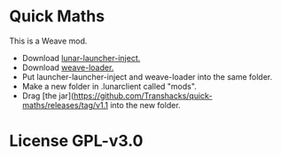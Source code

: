 # Quick Maths
This is a Weave mod. 
- Download [lunar-launcher-inject.](https://github.com/Nilsen84/lunar-launcher-inject/releases/tag/v1.1.3)
- Download [weave-loader.](https://github.com/Weave-MC/Weave-Loader)
- Put launcher-launcher-inject and weave-loader into the same folder.
- Make a new folder in .lunarclient called "mods".
- Drag [the jar](https://github.com/Transhacks/quick-maths/releases/tag/v1.1 into the new folder.

# License GPL-v3.0
